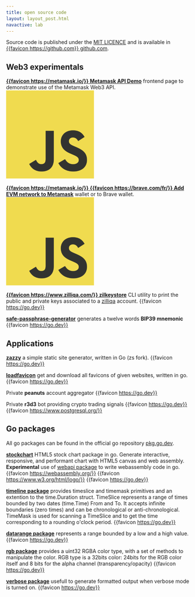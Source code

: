```yaml
---
title: open source code
layout: layout_post.html
navactive: lab
---
```


Source code is published under the [MIT LICENCE](https://opensource.org/licenses/MIT) and is available in [{{favicon https://github.com}} github.com](https://github.com/sunraylab).

## Web3 experimentals

**[{{favicon https://metamask.io/}} Metamask API Demo](https://github.com/sunraylab/metamaskapidemo)** frontend page to demonstrate use of the Metamask Web3 API. <img class="favicon" src="/img/javascript-logo.png"/>

**[{{favicon https://metamask.io/}} {{favicon https://brave.com/fr/}} Add EVM network to Metamask](https://github.com/sunraylab/add-fav-networks-to-metamask)** wallet or to Brave wallet. <img class="favicon" src="/img/javascript-logo.png"/>

**[{{favicon https://www.zilliqa.com/}} zilkeystore](https://pkg.go.dev/github.com/sunraylab/zilkeystore)** CLI utility to print the public and private keys associated to a [zilliqa](https://www.zilliqa.com/) account. {{favicon https://go.dev}}

**[safe-passphrase-generator](https://github.com/sunraylab/safe-passphrase-generator)** generates a twelve words **BIP39 mnemonic** {{favicon https://go.dev}}

## Applications

**[zazzy](https://github.com/sunraylab/zazzy)** a simple static site generator, written in Go (zs fork). {{favicon https://go.dev}}

**[loadfavicon](https://github.com/sunraylab/loadfavicon)** get and download all favicons of given websites, written in go. {{favicon https://go.dev}}

<span class="badge text-bg-light border border-secondary">Private</span> **peanuts** account aggregator {{favicon https://go.dev}}

<span class="badge text-bg-light border border-secondary">Private</span> **r3d3** bot providing crypto trading signals {{favicon https://go.dev}} {{favicon https://www.postgresql.org/}}


## Go packages

All go packages can be found in the official go repository [pkg.go.dev](https://pkg.go.dev/search?q=sunraylab). 

**[stockchart](https://pkg.go.dev/github.com/sunraylab/stockchart#section-readme)** HTML5 stock chart package in go. Generate interactive, responsive, and performant chart with HTML5 canvas and web assembly. **Experimental** use of [webapi package](https://github.com/gowebapi/webapi) to write webassembly code in go. {{favicon https://webassembly.org/}} {{favicon https://www.w3.org/html/logo/}} {{favicon https://go.dev}}

**[timeline package](https://github.com/sunraylab/timeline)** provides timeslice and timemask primitives and an extention to the time.Duration struct. TimeSlice represents a range of times bounded by two dates (time.Time) From and To. It accepts infinite boundaries (zero times) and can be chronological or anti-chronological. TimeMask is used for scanning a TimeSlice and to get the time corresponding to a rounding o'clock period. {{favicon https://go.dev}}

**[datarange package](https://pkg.go.dev/github.com/sunraylab/datarange)** represents a range bounded by a low and a high value.{{favicon https://go.dev}}

**[rgb package](https://github.com/sunraylab/rgb)** provides a uint32 RGBA color type, with a set of methods to manipulate the color. RGB type is a 32bits color: 24bits for the RGB color itself and 8 bits for the alpha channel (transparency/opacity) {{favicon https://go.dev}}

**[verbose package](https://pkg.go.dev/github.com/sunraylab/verbose)** usefull to generate formatted output when verbose mode is turned on. {{favicon https://go.dev}}

